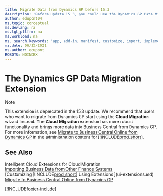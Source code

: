 ```yaml
---
title: Migrate Data from Dynamics GP before 15.3
description: 'Before update 15.3, you could use the Dynamics GP Data Migration extension to migrate customers, vendors, and more from Dynamics GP to Business Central.'
author: edupont04
ms.topic: conceptual
ms.devlang: na
ms.tgt_pltfrm: na
ms.workload: na
ms. search.keywords: 'app, add-in, manifest, customize, import, implement'
ms.date: 06/23/2021
ms.author: edupont
ROBOTS: NOINDEX
---
```

# <a name="the-dynamics-gp-data-migration-extension"></a><a name="the-dynamics-gp-data-migration-extension"></a>The Dynamics GP Data Migration Extension

> [!NOTE]
> This extension is deprecated in the 15.3 update. We recommend that users who want to migrate from Dynamics GP start using the **Cloud Migration** wizard instead. The **Cloud Migration** extension has more robust functionality and brings more data into Business Central from Dynamics GP. For more information, see [Migrate to Business Central Online from Dynamics GP](/dynamics365/business-central/dev-itpro/administration/migrate-dynamics-gp) in the administration content for [!INCLUDE[prod_short](includes/prod_short.md)].

## <a name="see-also"></a><a name="see-also"></a>See Also

[Intelligent Cloud Extensions for Cloud Migration](ui-extensions-data-replication.md)  
[Importing Business Data from Other Finance Systems](across-import-data-configuration-packages.md)  
[Customizing [!INCLUDE[prod_short](includes/prod_short.md)] Using Extensions ](ui-extensions.md)  
[Migrate to Business Central Online from Dynamics GP](/dynamics365/business-central/dev-itpro/administration/migrate-dynamics-gp)  


[!INCLUDE[footer-include](includes/footer-banner.md)]

